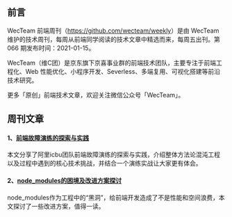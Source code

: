 ## 前言

WecTeam 前端周刊（<https://github.com/wecteam/weekly>）是由 WecTeam 维护的技术周刊，每周从前端同学阅读的技术文章中精选而来，每周五出刊。第 066 期发布时间：2021-01-15。

WecTeam（维C团）是京东旗下京喜事业群的前端技术团队，主要专注于前端工程化、Web 性能优化、小程序开发、Severless、多端复用、可视化搭建等前沿技术研究。

更多「原创」前端技术文章，欢迎关注微信公众号「WecTeam」。


## 周刊文章

#### 1、[前端故障演练的探索与实践](https://mp.weixin.qq.com/s/WKCAxddI_tWA4_qu6ZYmCg)
本文分享了阿里icbu团队前端故障演练的探索与实践，介绍整体方法论混沌工程以及过程中遇到的核心技术挑战，并结合一个演练实战让大家更有体会。

#### 2、[node_modules的困境及改进方案探讨]( https://mp.weixin.qq.com/s/9FZhxSz0WUgeiM49PCCU1w)
node_modules作为工程中的“黑洞”，给前端开发造成了不是性能和空间浪费，本文探讨了一些改进方案，值得一读。
